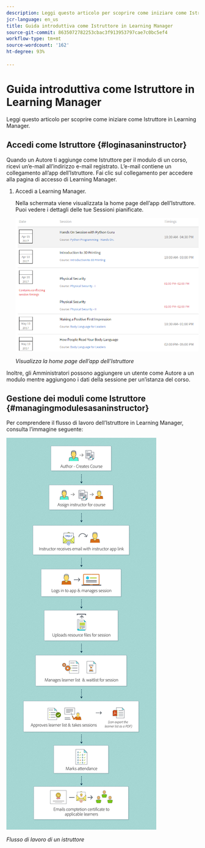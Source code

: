 ```yaml
---
description: Leggi questo articolo per scoprire come iniziare come Istruttore in Learning Manager.
jcr-language: en_us
title: Guida introduttiva come Istruttore in Learning Manager
source-git-commit: 8635072782253cbac3f913953797cae7c0bc5ef4
workflow-type: tm+mt
source-wordcount: '162'
ht-degree: 93%

---
```




# Guida introduttiva come Istruttore in Learning Manager

Leggi questo articolo per scoprire come iniziare come Istruttore in Learning Manager.

## Accedi come Istruttore {#loginasaninstructor}

Quando un Autore ti aggiunge come Istruttore per il modulo di un corso, ricevi un’e-mail all’indirizzo e-mail registrato. L’e-mail contiene un collegamento all’app dell’Istruttore. Fai clic sul collegamento per accedere alla pagina di accesso di Learning Manager.

1. Accedi a Learning Manager.

   Nella schermata viene visualizzata la home page dell’app dell’Istruttore. Puoi vedere i dettagli delle tue Sessioni pianificate.

   ![](assets/instructor-upcomingsession.png)

   *Visualizza la home page dell’app dell’Istruttore*

Inoltre, gli Amministratori possono aggiungere un utente come Autore a un modulo mentre aggiungono i dati della sessione per un’istanza del corso.

## Gestione dei moduli come Istruttore {#managingmodulesasaninstructor}

Per comprendere il flusso di lavoro dell’Istruttore in Learning Manager, consulta l’immagine seguente:

![](assets/instructor.jpg)

*Flusso di lavoro di un istruttore*
